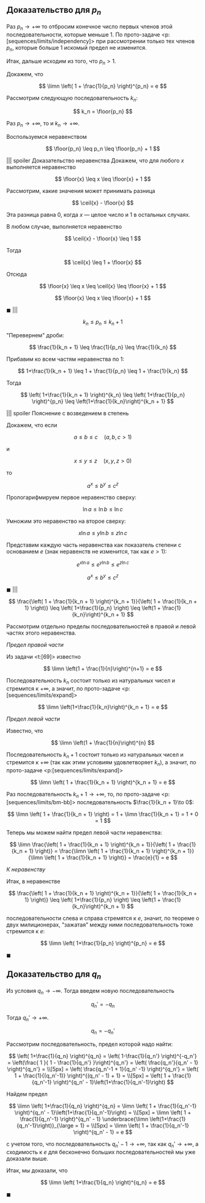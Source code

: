 ## Доказательство для $p_n$

Раз $p_n\to +\infty$ то отбросим конечное число первых членов этой последовательности, которые меньше $1$. По прото-задаче <p:[sequences/limits/independency]> при рассмотрении только тех членов $p_n$, которые больше $1$ искомый предел не изменится.

Итак, дальше исходим из того, что $p_n > 1$.

Докажем, что

$$ \limn \left( 1 + \frac{1}{p_n} \right)^{p_n} = e $$

Рассмотрим следующую последовательность $k_n$:

$$ k_n = \floor{p_n} $$

Раз $p_n\to +\infty$, то и $k_n\to +\infty$.

Воспользуемся неравенством

$$ \floor{p_n} \leq p_n \leq \floor{p_n} + 1 $$

||| spoiler Доказательство неравенства
Докажем, что для любого $x$ выполняется неравенство

$$ \floor{x} \leq x \leq \floor{x} + 1 $$

Рассмотрим, какие значения может принимать разница

$$ \ceil{x} - \floor{x} $$

Эта разница равна $0$, когда $x$ — целое число и $1$ в остальных случаях.

В любом случае, выполняется неравенство

$$ \ceil{x} - \floor{x} \leq 1 $$

Тогда

$$ \ceil{x} \leq 1 + \floor{x} $$

Отсюда

$$ \floor{x} \leq x \leq \ceil{x} \leq \floor{x} + 1 $$

$$ \floor{x} \leq x \leq \floor{x} + 1 $$

$\blacksquare$
|||

$$ k_n \leq p_n \leq k_n + 1 $$

"Перевернем" дроби:

$$ \frac{1}{k_n + 1} \leq \frac{1}{p_n} \leq \frac{1}{k_n} $$

Прибавим ко всем частям неравенства по $1$:

$$ 1+\frac{1}{k_n + 1} \leq 1 + \frac{1}{p_n} \leq 1 + \frac{1}{k_n} $$

Тогда

$$ \left( 1+\frac{1}{k_n + 1} \right)^{k_n} \leq \left( 1+\frac{1}{p_n} \right)^{p_n} \leq \left(1+\frac{1}{k_n}\right)^{k_n + 1} $$

||| spoiler Пояснение с возведением в степень

Докажем, что если

$$ a \leq b \leq c \quad (a,b,c > 1) $$

и

$$ x \leq y \leq z \quad (x,y,z > 0) $$

то

$$ a^x \leq b^y \leq c^z $$

Прологарифмируем первое неравенство сверху:

$$ \ln a \leq \ln b \leq \ln c $$

Умножим это неравенство на второе сверху:

$$ x\ln a \leq y\ln b \leq z\ln c $$

Представим каждую часть неравенства как показатель степени с основанием $e$ (знак неравенств не изменится, так как $e>1$):

$$ e^{x\ln a} \leq e^{y\ln b} \leq e^{z\ln c} $$

$$ a^x \leq b^y \leq c^z $$

$\blacksquare$
|||

$$ \frac{\left( 1 + \frac{1}{k_n + 1} \right)^{k_n + 1}}{\left( 1 + \frac{1}{k_n + 1} \right)} \leq \left( 1+\frac{1}{p_n} \right) \leq \left(1 + \frac{1}{k_n}\right)^{k_n + 1} $$

Рассмотрим отдельно пределы последовательностей в правой и левой частях этого неравенства.

*Предел правой части*

Из задачи <t:[69]> известно

$$ \limn \left(1 + \frac{1}{n}\right)^{n+1} = e $$

Последовательность $k_n$ состоит только из натуральных чисел и стремится к $+\infty$, а значит, по прото-задаче <p:[sequences/limits/expand]>

$$ \limn \left(1+\frac{1}{k_n}\right)^{k_n + 1} = e $$

*Предел левой части*

Известно, что

$$ \limn \left(1 + \frac{1}{n}\right)^{n} $$

Последовательность $k_n + 1$ состоит только из натуральных чисел и стремится к $+\infty$ (так как этим условиям удовлетворяет $k_n$), а значит, по прото-задаче <p:[sequences/limits/expand]>

$$ \limn \left( 1 + \frac{1}{k_n + 1} \right)^{k_n + 1} = e $$

Раз последовательность $k_n + 1\to +\infty$, то, по прото-задаче <p:[sequences/limits/bm-bb]> последовательность $\frac{1}{k_n + 1}\to 0$:

$$ \limn \left( 1 + \frac{1}{k_n + 1} \right) = 1 + \limn \frac{1}{k_n + 1} = 1 + 0 = 1 $$

Теперь мы можем найти предел левой части неравенства:

$$ \limn \frac{\left( 1 + \frac{1}{k_n + 1} \right)^{k_n + 1}}{\left( 1 + \frac{1}{k_n + 1} \right)} = \frac{\limn \left( 1 + \frac{1}{k_n + 1} \right)^{k_n + 1}}{\limn \left( 1 + \frac{1}{k_n + 1} \right)} = \frac{e}{1} = e $$

*К неравенству*

Итак, в неравенстве

$$ \frac{\left( 1 + \frac{1}{k_n + 1} \right)^{k_n + 1}}{\left( 1 + \frac{1}{k_n + 1} \right)} \leq \left( 1+\frac{1}{p_n} \right) \leq \left(1 + \frac{1}{k_n}\right)^{k_n + 1} $$

последовательности слева и справа стремятся к $e$, значит, по теореме о двух милиционерах, "зажатая" между ними последовательность тоже стремится к $e$:

$$ \limn \left( 1+\frac{1}{p_n} \right)^{p_n} = e $$

$\blacksquare$

## Доказательство для $q_n$

Из условия $q_n\to -\infty$. Тогда введем новую последовательность

$$ q_n' = -q_n $$

Тогда $q_n'\to +\infty$.

$$ q_n = -q_n' $$

Рассмотрим последовательность, предел которой надо найти:

$$
    \left( 1+\frac{1}{q_n} \right)^{q_n} = \left( 1-\frac{1}{q_n'} \right)^{-q_n'} = \left(\frac{ 1 }{ 1 - \frac{1}{q_n'} }\right)^{q_n'} = \left( \frac{q_n'}{q_n' - 1} \right)^{q_n'} =
    \\[5px]
    = \left( \frac{q_n'-1 + 1}{q_n' -1} \right)^{q_n'} = \left( 1 + \frac{1}{(q_n'-1)} \right)^{(q_n' - 1) + 1} = 
    \\[5px]
    = \left( 1 + \frac{1}{q_n'-1} \right)^{q_n' - 1}\left(1+\frac{1}{q_n'-1}\right)
$$

Найдем предел

$$
    \limn \left( 1+\frac{1}{q_n} \right)^{q_n} = \limn \left( 1 + \frac{1}{q_n'-1} \right)^{q_n' - 1}\left(1+\frac{1}{q_n'-1}\right) =
    \\[5px]
    = \limn \left( 1 + \frac{1}{q_n'-1} \right)^{q_n' - 1} \underbrace{\limn \left(1+\frac{1}{q_n'-1}\right)}_{\large = 1} =
    \\[5px]
    = \limn \left( 1 + \frac{1}{q_n'-1} \right)^{q_n' - 1} = e
$$

с учетом того, что последовательность $q_n' - 1\to +\infty$, так как $q_n'\to +\infty$, а сходимость к $e$ для бесконечно больших последовательностей мы уже доказали выше.

Итак, мы доказали, что

$$ \limn \left( 1+\frac{1}{q_n} \right)^{q_n} = e $$

$\blacksquare$